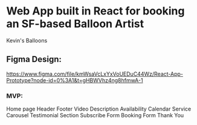 # Web App built in React for booking an SF-based Balloon Artist

Kevin's Balloons 

## Figma Design:
https://www.figma.com/file/kmWsaVcLxYxVoUEDuC44Wz/React-App-Prototype?node-id=0%3A1&t=gHBWVhz4ng8hfmwA-1



### MVP:
Home page
    Header
    Footer
    Video
    Description
    Availability Calendar
    Service Carousel
    Testimonial Section
    Subscribe Form
Booking Form
Thank You
